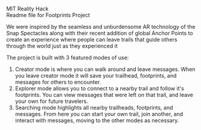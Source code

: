 MIT Reality Hack    
Readme file for Footprints Project


We were inspired by the seamless and unburdensome AR technology of the Snap Spectacles along with their recent addition of global Anchor Points to create an experience where people can leave trails that guide others through the world just as they experienced it

The project is built with 3 featured modes of use:  
1. Creator mode is where you can walk around and leave messages. When you leave creator mode it will save your trailhead, footprints, and messages for others to encounter.  
2. Explorer mode allows you to connect to a nearby trail and follow it's footprints. You can view messages that were left on that trail, and leave your own for future travelers.  
3. Searching mode highlights all nearby trailheads, footprints, and messages. From here you can start your own trail, join another, and interact with messages, moving to the other modes as necessary.  

